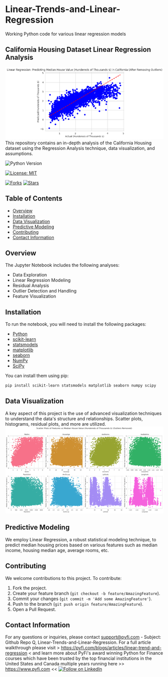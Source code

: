 # Linear-Trends-and-Linear-Regression
Working Python code for various linear regression models

## California Housing Dataset Linear Regression Analysis 
![Actual Vs Predictive](https://github.com/Py-Fi-nance/Linear-Trends-and-Linear-Regression/blob/main/7.7.png)
This repository contains an in-depth analysis of the California Housing dataset using the Regression Analysis technique, data visualization, and assumptions.

![Python Version](https://img.shields.io/badge/Python-3.6%2B-blue)

[![License: MIT](https://img.shields.io/badge/License-MIT-yellow.svg)](https://opensource.org/licenses/MIT)

[![Forks](https://img.shields.io/github/forks/Py-Fi-nance/Linear-Trends-and-Linear-Regression)](https://github.com/Py-Fi-nance/Linear-Trends-and-Linear-Regression/network)
[![Stars](https://img.shields.io/github/stars/Py-Fi-nance/Linear-Trends-and-Linear-Regression)](https://github.com/Py-Fi-nance/Linear-Trends-and-Linear-Regression/stargazers)

## Table of Contents

- [Overview](#overview)
- [Installation](#installation)
- [Data Visualization](#data-visualization)
- [Predictive Modeling](predictive-modeling)
- [Contributing](#contributing)
- [Contact Information](#contact-information)

## Overview

The Jupyter Notebook includes the following analyses:

- Data Exploration
- Linear Regression Modeling
- Residual Analysis
- Outlier Detection and Handling
- Feature Visualization

## Installation

To run the notebook, you will need to install the following packages:

- [Python](https://www.python.org/)
- [scikit-learn](https://scikit-learn.org/stable/)
- [statsmodels](https://www.statsmodels.org/stable/index.html)
- [matplotlib](https://matplotlib.org/)
- [seaborn](https://seaborn.pydata.org/)
- [NumPy](https://numpy.org/)
- [SciPy](https://www.scipy.org/)

You can install them using pip:

```bash
pip install scikit-learn statsmodels matplotlib seaborn numpy scipy
```
## Data Visualization
A key aspect of this project is the use of advanced visualization techniques to understand the data's structure and relationships. Scatter plots, histograms, residual plots, and more are utilized.
![Scatter Plot](https://github.com/Py-Fi-nance/Linear-Trends-and-Linear-Regression/blob/main/9.9.png)

## Predictive Modeling
We employ Linear Regression, a robust statistical modeling technique, to predict median housing prices based on various features such as median income, housing median age, average rooms, etc.
## Contributing
We welcome contributions to this project. To contribute:

1. Fork the project.
2. Create your feature branch (`git checkout -b feature/AmazingFeature`).
3. Commit your changes (`git commit -m 'Add some AmazingFeature'`).
4. Push to the branch (`git push origin feature/AmazingFeature`).
5. Open a Pull Request.


## Contact Information
For any questions or inquiries, please contact support@pyfi.com - Subject: Github Repo Q, Linear-Trends-and-Linear-Regression.
For a full article walkthrough please visit > https://pyfi.com/blogs/articles/linear-trend-and-regression < and learn more about PyFi's award winning Python for Finance courses which have been trusted by the top financial institutions in the United States and Canada multiple years running here >> https://www.pyfi.com <<
[![Follow on LinkedIn](https://img.shields.io/badge/Follow%20on-LinkedIn-blue?style=social&logo=linkedin)](https://www.linkedin.com/company/pyfi/)
